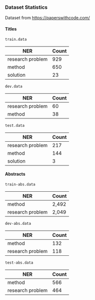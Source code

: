 ### Dataset Statistics

Dataset from https://paperswithcode.com/

#### Titles

`train.data`

| NER | Count |
| --- | --- |
| research problem | 929 |
| method | 650 |
| solution | 23 |

`dev.data`

| NER | Count |
| --- | --- |
| research problem | 60 |
| method | 38 |

`test.data`

| NER | Count |
| --- | --- |
| research problem | 217 |
| method | 144 |
| solution | 3 |


#### Abstracts

`train-abs.data`

| NER | Count |
| --- | --- |
| method | 2,492 |
| research problem | 2,049 |

`dev-abs.data`

| NER | Count |
| --- | --- |
| method | 132 |
| research problem | 118 |


`test-abs.data`

| NER | Count |
| --- | --- |
| method | 566 |
| research problem | 464 |

